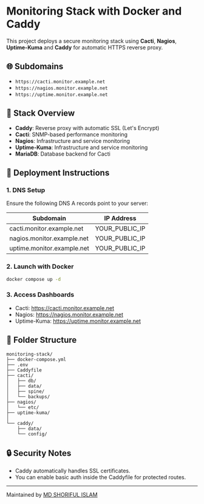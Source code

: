 # Monitoring Stack with Docker and Caddy

This project deploys a secure monitoring stack using **Cacti**, **Nagios**, **Uptime-Kuma** and **Caddy** for automatic HTTPS reverse proxy.

## 🌐 Subdomains
- `https://cacti.monitor.example.net`
- `https://nagios.monitor.example.net`
- `https://uptime.monitor.example.net`

## 🧱 Stack Overview
- **Caddy**: Reverse proxy with automatic SSL (Let's Encrypt)
- **Cacti**: SNMP-based performance monitoring
- **Nagios**: Infrastructure and service monitoring
- **Uptime-Kuma**: Infrastructure and service monitoring
- **MariaDB**: Database backend for Cacti

## 🚀 Deployment Instructions

### 1. DNS Setup
Ensure the following DNS A records point to your server:

| Subdomain                         | IP Address         |
|----------------------------------|--------------------|
| cacti.monitor.example.net | YOUR_PUBLIC_IP     |
| nagios.monitor.example.net | YOUR_PUBLIC_IP     |
| uptime.monitor.example.net | YOUR_PUBLIC_IP     |

### 2. Launch with Docker
```bash
docker compose up -d
```

### 3. Access Dashboards
- Cacti: https://cacti.monitor.example.net
- Nagios: https://nagios.monitor.example.net
- Uptime-Kuma: https://uptime.monitor.example.net

## 📁 Folder Structure
```
monitoring-stack/
├── docker-compose.yml
├── .env
├── Caddyfile
├── cacti/
│   ├── db/
│   ├── data/
│   ├── spine/
│   └── backups/
├── nagios/
│   └── etc/
├── uptime-kuma/
│   
└── caddy/
    ├── data/
    └── config/
```

## 🔒 Security Notes
- Caddy automatically handles SSL certificates.
- You can enable basic auth inside the Caddyfile for protected routes.

---
Maintained by [MD SHORIFUL ISLAM](mailto:badshashorif@gmail.com)
